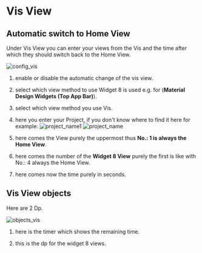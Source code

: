 # Vis View
## Automatic switch to Home View

Under Vis View you can enter your views from the Vis and the time after which they should switch back to the Home View.

![config_vis](/images/media/Fully-Tablet-Control/config_vis.png)

1. enable or disable the automatic change of the vis view.

2. select which view method to use Widget 8 is used e.g. for (**Material Design Widgets (Top App Bar)**).

3. select which view method you use Vis.

4. here you enter your Project, if you don't know where to find it here for example:
   ![project_name1](/images/media/Fully-Tablet-Control/project_name1.png)
   ![project_name](/images/media/Fully-Tablet-Control/project_name.png)

5. here comes the View purely the uppermost thus **No.: 1 is always the Home View**.

6. here comes the number of the **Widget 8 View** purely the first is like with No.: 4 always the Home View.

7. here comes now the time purely in seconds.

## Vis View objects

Here are 2 Dp.

![objects_vis](/images/media/Fully-Tablet-Control/objects_vis.png)

1. here is the timer which shows the remaining time.

2. this is the dp for the widget 8 views.
